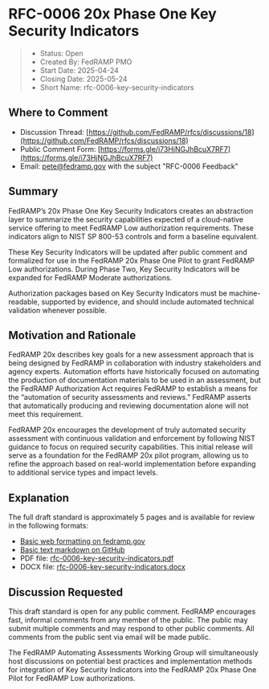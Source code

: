 # RFC-0006 20x Phase One Key Security Indicators

> - Status: Open
> - Created By: FedRAMP PMO
> - Start Date: 2025-04-24
> - Closing Date: 2025-05-24
> - Short Name: rfc-0006-key-security-indicators

## Where to Comment

- Discussion Thread:
  [https://github.com/FedRAMP/rfcs/discussions/18](https://github.com/FedRAMP/rfcs/discussions/18)
- Public Comment Form:
  [https://forms.gle/i73HjNGJhBcuX7RF7](https://forms.gle/i73HjNGJhBcuX7RF7)
- Email: pete@fedramp.gov with the subject "RFC-0006 Feedback"

## Summary

FedRAMP’s 20x Phase One Key Security Indicators creates an abstraction layer to
summarize the security capabilities expected of a cloud-native service offering
to meet FedRAMP Low authorization requirements. These indicators align to NIST
SP 800-53 controls and form a baseline equivalent.

These Key Security Indicators will be updated after public comment and
formalized for use in the FedRAMP 20x Phase One Pilot to grant FedRAMP Low
authorizations. During Phase Two, Key Security Indicators will be expanded for
FedRAMP Moderate authorizations.

Authorization packages based on Key Security Indicators must be
machine-readable, supported by evidence, and should include automated technical
validation whenever possible.

## Motivation and Rationale

FedRAMP 20x describes key goals for a new assessment approach that is being
designed by FedRAMP in collaboration with industry stakeholders and agency
experts. Automation efforts have historically focused on automating the
production of documentation materials to be used in an assessment, but the
FedRAMP Authorization Act requires FedRAMP to establish a means for the
“automation of security assessments and reviews.” FedRAMP asserts that
automatically producing and reviewing documentation alone will not meet this
requirement.

FedRAMP 20x encourages the development of truly automated security assessment
with continuous validation and enforcement by following NIST guidance to focus
on required security capabilities. This initial release will serve as a
foundation for the FedRAMP 20x pilot program, allowing us to refine the approach
based on real-world implementation before expanding to additional service types
and impact levels.

## Explanation

The full draft standard is approximately 5 pages and is available for review in
the following formats:

- [Basic web formatting on fedramp.gov](https://fedramp.gov/updates/rfcs/0006)
- [Basic text markdown on GitHub](https://github.com/FedRAMP/rfcs/discussions/18)
- PDF file:
  [rfc-0006-key-security-indicators.pdf](https://github.com/FedRAMP/rfcs/raw/main/rfc/assets/0006-key-security-indicators.pdf)
- DOCX file:
  [rfc-0006-key-security-indicators.docx](https://github.com/FedRAMP/rfcs/raw/main/rfc/assets/0006-key-security-indicators.docx)

## Discussion Requested

This draft standard is open for any public comment. FedRAMP encourages fast,
informal comments from any member of the public. The public may submit multiple
comments and may respond to other public comments. All comments from the public
sent via email will be made public.

The FedRAMP Automating Assessments Working Group will simultaneously host
discussions on potential best practices and implementation methods for
integration of Key Security Indicators into the FedRAMP 20x Phase One Pilot for
FedRAMP Low authorizations.
